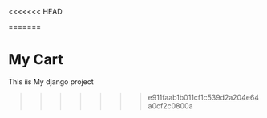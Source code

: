 <<<<<<< HEAD

=======
# My Cart
 This iis My django project
>>>>>>> e911faab1b011cf1c539d2a204e64a0cf2c0800a
